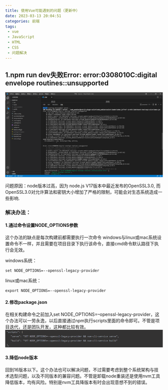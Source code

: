 ```yaml
---
title: 使用Vue可能遇到的问题（更新中）
date: 2023-03-13 20:04:51
categories: 前端
tags: 
 - vue
 - JavaScript
 - HTML
 - CSS
 - 问题解决
---
```


## 1.npm run dev失败Error: error:0308010C:digital envelope routines::unsupported

![](vue-problem/1.png)

问题原因：node版本过高，因为 node.js V17版本中最近发布的OpenSSL3.0, 而OpenSSL3.0对允许算法和密钥大小增加了严格的限制，可能会对生态系统造成一些影响.

### 解决办法：
#### 1.通过命令设置NODE_OPTIONS参数
这个办法的缺点是每次构建前都需要执行一次命令
windows与linux或mac系统设置命令不一样，并且需要在项目目录下执行该命令，直接cmd命令默认路径下执行会无效。

windows系统：
```
set NODE_OPTIONS=--openssl-legacy-provider
```
linux或mac系统：
```
export NODE_OPTIONS=--openssl-legacy-provider
```
#### 2.修改package.json
在相关构建命令之前加入set NODE_OPTIONS=–openssl-legacy-provider，这个办法可以一劳永逸，以后直接通过npm执行scripts里面的命令即可。不管是项目迭代，还是团队开发，这种都比较有效。
![](vue-problem/2.png)

#### 3.降低node版本
回到16版本以下。这个办法也可以解决问题，不过需要考虑到整个系统架构与技术选型问题，以及不同版本的兼容问题。不管是卸载node重装还是使用nvm工具降低版本，均有风险。特别是nvm工具降版本有时会出现意想不到的错误。
